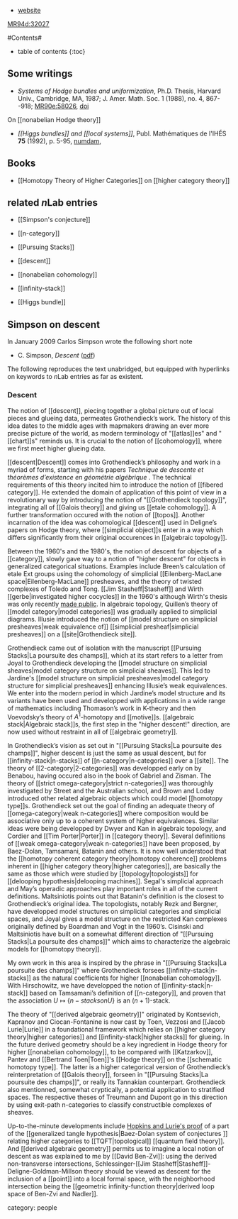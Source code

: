 

* [website](http://math.unice.fr/~carlos/)

[MR94d:32027](http://www.ams.org/mathscinet-getitem?mr=94d:32027)

#Contents#
* table of contents
{:toc}

## Some writings

* _Systems of Hodge bundles and uniformization_, Ph.D. Thesis, Harvard Univ., Cambridge, MA, 1987; J. Amer. Math. Soc. 1 (1988), no. 4, 867--918; [MR90e:58026](http://www.ams.org/mathscinet-getitem?mr=90e:58026), [doi](http://dx.doi.org/10.2307/1990994)

On [[nonabelian Hodge theory]]

* _[[Higgs bundles]] and [[local systems]]_, Publ. Mathématiques de l'IHÉS __75__ (1992), p. 5-95, [numdam](http://www.numdam.org/item?id=PMIHES_1992__75__5_0), 

## Books

* [[Homotopy Theory of Higher Categories]] on [[higher category theory]]

## related $n$Lab entries

* [[Simpson's conjecture]]

* [[n-category]]

* [[Pursuing Stacks]]

* [[descent]]

* [[nonabelian cohomology]]

* [[infinity-stack]]

* [[Higgs bundle]]

## Simpson on descent

In January 2009 Carlos Simpson wrote the following short note

* C. Simpson, _Descent_ ([pdf](http://math.unice.fr/~carlos/slides/ihesAGjan09.pdf))

The following reproduces the text unabridged, but equipped with hyperlinks on keywords to $n$Lab entries as far as existent.


### Descent 

The notion of [[descent]], piecing together a global picture out of local pieces and glueing data, permeates Grothendieck’s work. The history of this idea dates to the middle ages with mapmakers drawing an ever more precise picture of the world, as modern terminology of "[[atlas]]es" and "[[chart]]s" reminds us. It is crucial to the notion of [[cohomology]], where we first meet higher glueing data.

[[descent|Descent]] comes into Grothendieck’s philosophy and work in a myriad of forms, starting with his papers _Technique de descente et th&eacute;or&egrave;mes
d’existence en g&eacute;om&eacute;trie alg&eacute;brique_ . The technical requirements of this theory incited him to introduce the notion of [[fibered category]]. He extended
the domain of application of this point of view in a revolutionary way by introducing the notion of "[[Grothendieck topology]]", integrating all of 
[[Galois theory]] and giving us [[etale cohomology]]. A further transformation occured with the notion of [[topos]]. Another incarnation of the idea was cohomological
[[descent]] used in Deligne’s papers on Hodge theory, where [[simplicial object]]s enter in a way which differs significantly from their original occurences in
[[algebraic topology]]. 

Between the 1960's and the 1980's, the notion of descent for objects of a [[category]], slowly gave way to a notion of "higher descent" for objects in generalized categorical situations. Examples include Breen’s calculation
of etale Ext groups using the cohomology of simplicial [[Eilenberg-MacLane space|Eilenberg-MacLane]]
presheaves, and the theory of twisted complexes of Toledo and Tong. [[Jim Stasheff|Stasheff]] and Wirth [[gerbe|investigated  higher cocycles]] in the 1960's although Wirth's thesis was only recently [made public](http://golem.ph.utexas.edu/category/2006/09/wirth_and_stasheff_on_homotopy.html). In algebraic topology, Quillen’s theory
of [[model category|model categories]] was gradually applied to simplicial diagrams. Illusie introduced the notion of [[model structure on simplicial presheaves|weak equivalence of]] [[simplicial presheaf|simplicial presheaves]] on a [[site|Grothendieck site]].

Grothendieck came out of isolation with the manuscript [[Pursuing Stacks|La poursuite des champs]], which at its start refers to a letter from Joyal to Grothendieck
developing the [[model structure on simplicial sheaves|model category structure on simplicial sheaves]]. This led to Jardine's [[model structure on simplicial presheaves|model category structure for simplicial presheaves]] enhancing
Illusie’s weak equivalences. We enter into the modern period in which Jardine’s model structure and its variants have been used and developped with
applications in a wide range of mathematics including Thomason’s work in K-theory and then Voevodsky’s theory of $A^1$-homotopy and [[motive]]s. [[algebraic stack|Algebraic
stack]]s, the first step in the "higher descent!" direction, are now used without restraint in all of [[algebraic geometry]].

In Grothendieck’s vision as set out in "[[Pursuing Stacks|La poursuite des champs]]", higher descent is just the same as usual descent, but for [[infinity-stack|n-stacks]] of [[n-category|n-categories]]
over a [[site]]. The theory of [[2-category|2-categories]] was developped early on by Benabou,
having occured also in the book of Gabriel and Zisman. The theory of [[strict omega-category|strict n-categories]] was thoroughly investigated by Street and the Australian
school, and Brown and Loday introduced other related algebraic objects which could model [[homotopy type]]s. Grothendieck set out the goal of finding
an adequate theory of [[omega-category|weak n-categories]] where composition would be associative only up to a coherent system of higher equivalences. Similar ideas
were being developped by Dwyer and Kan in algebraic topology, and Cordier and [[Tim Porter|Porter]] in [[category theory]]. Several definitions of [[weak omega-category|weak n-categories]] have been proposed, by Baez-Dolan, Tamsamani, Batanin and others. It is now well understood that the [[homotopy coherent category theory|homotopy coherence]] problems inherent in [[higher category theory|higher categories]], are basically the same as those which were studied by [[topology|topologists]] for [[delooping hypothesis|delooping machines]]. Segal's simplicial approach and May’s operadic approaches
play important roles in all of the current definitions. Maltsiniotis
points out that Batanin's definition is the closest to Grothendieck’s original idea. The topologists, notably Rezk and Bergner, have developped model
structures on simplicial categories and simplicial spaces, and Joyal gives a model structure on the restricted Kan complexes originally defined by
Boardman and Vogt in the 1960’s. Cisinski and Maltsiniotis have built on
a somewhat different direction of "[[Pursuing Stacks|La poursuite des champs]]" which aims to
characterize the algebraic models for [[homotopy theory]].

My own work in this area is inspired by the phrase in "[[Pursuing Stacks|La poursuite des champs]]" where Grothendieck forsees [[infinity-stack|n-stacks]] as the natural coefficients for higher [[nonabelian cohomology]]. With Hirschowitz, we have developped the
notion of [[infinity-stack|n-stack]] based on Tamsamani’s definition of [[n-category]], and proven
that the association $U \mapsto \{n-stacks on U\}$ is an $(n+1)$-stack.

The theory of "[[derived algebraic geometry]]" originated by Kontsevich, Kapranov and Ciocan-Fontanine is now cast by Toen, Vezzosi and [[Jacob Lurie|Lurie]]
in a foundational framework which relies on [[higher category theory|higher categories]] and [[infinity-stack|higher
stacks]] for glueing. In the future derived geometry should be a key ingredient in Hodge theory for 
higher [[nonabelian cohomology]], to be compared with
[[Katzarkov]], Pantev and [[Bertrand Toen|Toen]]'s [[Hodge theory]] on the [[schematic homotopy type]]. The latter is a higher categorical version of Grothendieck’s reinterpretation
of [[Galois theory]], forseen in "[[Pursuing Stacks|La poursuite des champs]]", or really
its Tannakian counterpart. Grothendieck also mentionned, somewhat cryptically, a potential application to stratified spaces. The respective theses of
Treumann and Dupont go in this direction by using exit-path n-categories to classify constructible complexes of sheaves.

Up-to-the-minute developments include [Hopkins and Lurie's proof](http://golem.ph.utexas.edu/category/2006/09/wirth_and_stasheff_on_homotopy.html) of a part of the [[generalized tangle hypothesis|Baez-Dolan system of conjectures ]] relating higher categories to
[[TQFT|topological]] [[quantum field theory]]. And [[derived algebraic geometry]] permits
us to imagine a local notion of descent as was explained to me by [[David Ben-Zvi]]: using the derived non-transverse intersections, Schlessinger-[[Jim Stasheff|Stasheff]]-
Deligne-Goldman-Millson theory should be viewed as descent for the inclusion of a [[point]] into a local formal space, with the neighborhood intersection being the [[geometric infinity-function theory|derived loop space of Ben-Zvi and Nadler]]. 


category: people